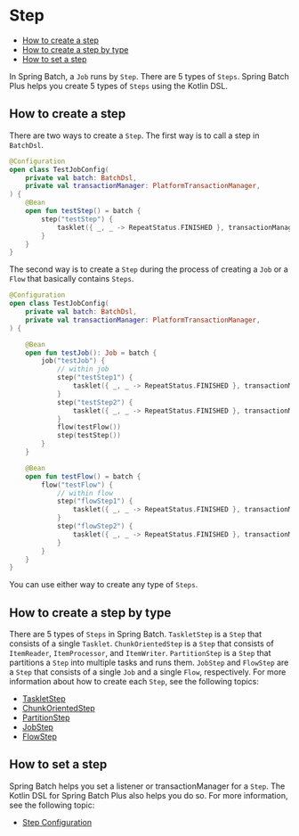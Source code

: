 # Step

- [How to create a step](#how-to-create-a-step)
- [How to create a step by type](#how-to-create-a-step-by-type)
- [How to set a step](#how-to-set-a-step)

In Spring Batch, a `Job` runs by `Step`. There are 5 types of `Steps`. Spring Batch Plus helps you create 5 types of `Steps` using the Kotlin DSL.

## How to create a step

There are two ways to create a `Step`. The first way is to call a step in `BatchDsl`.

```kotlin
@Configuration
open class TestJobConfig(
    private val batch: BatchDsl,
    private val transactionManager: PlatformTransactionManager,
) {
    @Bean
    open fun testStep() = batch {
        step("testStep") {
            tasklet({ _, _ -> RepeatStatus.FINISHED }, transactionManager)
        }
    }
}
```

The second way is to create a `Step` during the process of creating a `Job` or a `Flow` that basically contains `Steps`.

```kotlin
@Configuration
open class TestJobConfig(
    private val batch: BatchDsl,
    private val transactionManager: PlatformTransactionManager,
) {

    @Bean
    open fun testJob(): Job = batch {
        job("testJob") {
            // within job
            step("testStep1") {
                tasklet({ _, _ -> RepeatStatus.FINISHED }, transactionManager)
            }
            step("testStep2") {
                tasklet({ _, _ -> RepeatStatus.FINISHED }, transactionManager)
            }
            flow(testFlow())
            step(testStep())
        }
    }

    @Bean
    open fun testFlow() = batch {
        flow("testFlow") {
            // within flow
            step("flowStep1") {
                tasklet({ _, _ -> RepeatStatus.FINISHED }, transactionManager)
            }
            step("flowStep2") {
                tasklet({ _, _ -> RepeatStatus.FINISHED }, transactionManager)
            }
        }
    }
}
```

You can use either way to create any type of `Steps`.

## How to create a step by type

There are 5 types of `Steps` in Spring Batch. `TaskletStep` is a `Step` that consists of a single `Tasklet`. `ChunkOrientedStep` is a `Step` that consists of `ItemReader`, `ItemProcessor`, and `ItemWriter`. `PartitionStep` is a `Step` that partitions a `Step` into multiple tasks and runs them. `JobStep` and `FlowStep` are a `Step` that consists of a single `Job` and a single `Flow`, respectively. For more information about how to create each `Step`, see the following topics:

- [TaskletStep](./tasklet-step.md)
- [ChunkOrientedStep](./chunk-oriented-step.md)
- [PartitionStep](./partition-step.md)
- [JobStep](./job-step.md)
- [FlowStep](./flow-step.md)

## How to set a step

Spring Batch helps you set a listener or transactionManager for a `Step`. The Kotlin DSL for Spring Batch Plus also helps you do so. For more information, see the following topic:

- [Step Configuration](./step-configuration.md)
